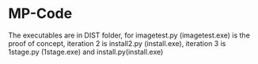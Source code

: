 # MP-Code
The executables are in DIST folder, for imagetest.py (imagetest.exe) is the proof of concept, iteration 2 is install2.py (install.exe), iteration 3 is 1stage.py (1stage.exe) and install.py(install.exe)
